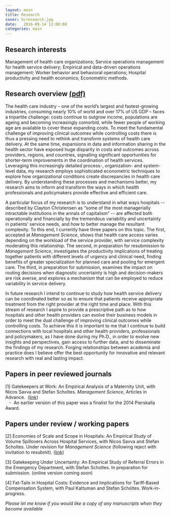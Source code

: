 ```yaml
---
layout: main
title: Research
cover: hcresearch.jpg
date:   2016-09-14 12:00:00
categories: main
---
```


## Research interests

Management of health care organizations; Service operations management for health service delivery; Empirical and data-driven operations management; Worker behavior and behavioral operations; Hospital productivity and health economics; Econometric methods.

## Research overview [(pdf)](/research/FreemanMichael_ResearchSummary.pdf)

The health care industry – one of the world’s largest and fastest-growing industries, consuming nearly 10% of world and over 17% of US GDP – faces a tripartite challenge: costs continue to outgrow income, populations are ageing and becoming increasingly comorbid, while fewer people of working age are available to cover these expanding costs. To meet the fundamental challenge of improving clinical outcomes while controlling costs there is thus a pressing need to rethink and transform systems of health care delivery. At the same time, expansions in data and information sharing in the health sector have exposed huge disparity in costs and outcomes across providers, regions, and countries, signalling significant opportunities for shorter-term improvements in the coordination of health services. Leveraging this increasingly detailed process-, organization- and system-level data, my research employs sophisticated econometric techniques to explore how organizational conditions create discrepancies in health care delivery. By understanding these processes and mechanisms better, my research aims to inform and transform the ways in which health professionals and policymakers provide effective and efficient care.

A particular focus of my research is to understand in what ways hospitals -- described by Clayton Christensen as “some of the most managerially intractable institutions in the annals of capitalism” -- are affected both operationally and financially by the tremendous variability and uncertainty in patients’ service needs, and how to better manage the resultant complexity. To this end, I currently have three papers on this topic. The first, accepted at *Management Science*, shows that health care access varies depending on the workload of the service provider, with service complexity moderating this relationship. The second, in preparation for resubmission to *Management Science*, investigates the productivity implications of treating together patients with different levels of urgency and clinical need, finding benefits of greater specialization for planned care and pooling for emergent care. The third, in preparation for submission, examines the impact on routing decisions when diagnostic uncertainty is high and decision-makers are risk averse, and explores a mechanism that can be employed to reduce variability in service delivery.

In future research I intend to continue to study how health service delivery can be coordinated better so as to ensure that patients receive appropriate treatment from the right provider at the right time and place. With this stream of research I aspire to provide a prescriptive path as to how hospitals and other health providers can evolve their business models in order to meet the dual challenge of improving clinical outcomes while controlling costs. To achieve this it is important to me that I continue to build connections with local hospitals and other health providers, professionals and policymakers, as I have done during my Ph.D., in order to evolve new insights and perspectives, gain access to further data, and to disseminate the findings of my research. Forging relationships between academia and practice does I believe offer the best opportunity for innovative and relevant research with real and lasting impact.

## Papers in peer reviewed journals

[1] Gatekeepers at Work: An Empirical Analysis of a Maternity Unit, with Nicos Savva and Stefan Scholtes.
*Management Science*, Articles in Advance.&nbsp; ([link](/gatekeepers-at-work))
<br>&nbsp;&nbsp;&nbsp;-&nbsp;&nbsp;An earlier version of this paper was a finalist for the 2014 Pierskalla Award.

## Papers under review / working papers

[2] Economies of Scale and Scope in Hospitals: An Empirical Study of Volume Spillovers Across Hospital Services, with Nicos Savva and Stefan Scholtes. Under revision for *Management Science* (following reject with invitation to resubmit). ([link](/scale-scope-hospital-productivity))

[3] Gatekeeping Under Uncertainty: An Empirical Study of Referral Errors in the Emergency Department, with Stefan Scholtes. In preparation for submission. (online version coming soon)

[4] Fat-Tails in Hospital Costs: Evidence and Implications for Tariff-Based Compensation System, with Paul Kattuman and Stefan Scholtes. Work-in-progress.

*Please let me know if you would like a copy of any manuscripts when they become available*